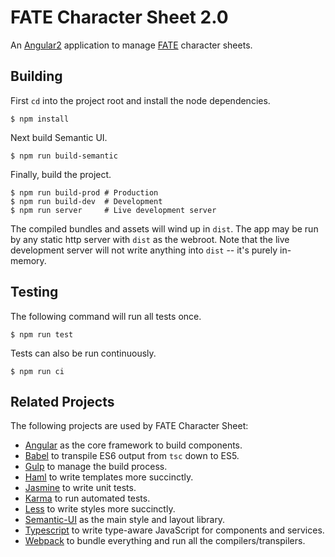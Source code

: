 # FATE Character Sheet 2.0

An [Angular2](https://angular.io/) application to manage [FATE](http://www.evilhat.com/home/fate-core/) character
sheets.

## Building

First `cd` into the project root and install the node dependencies.
```console
$ npm install
```

Next build Semantic UI.
```console
$ npm run build-semantic
```

Finally, build the project.
```console
$ npm run build-prod # Production
$ npm run build-dev  # Development
$ npm run server     # Live development server
```

The compiled bundles and assets will wind up in `dist`. The app may be run by any static http server with `dist` as the
webroot. Note that the live development server will not write anything into `dist` -- it's purely in-memory.

## Testing

The following command will run all tests once.
```console
$ npm run test
```

Tests can also be run continuously.
```console
$ npm run ci
```

## Related Projects

The following projects are used by FATE Character Sheet:

* [Angular](//github.com/angular/angular) as the core framework to build components.
* [Babel](//github.com/babel/babel) to transpile ES6 output from `tsc` down to ES5.
* [Gulp](//github.com/gulpjs/gulp) to manage the build process.
* [Haml](//github.com/haml/haml) to write templates more succinctly.
* [Jasmine](//github.com/jasmine/jasmine) to write unit tests.
* [Karma](//github.com/karma-runner/karma) to run automated tests.
* [Less](//github.com/less/less.js) to write styles more succinctly.
* [Semantic-UI](//github.com/Semantic-Org/Semantic-UI) as the main style and layout library.
* [Typescript](//github.com/Microsoft/TypeScript) to write type-aware JavaScript for components and services.
* [Webpack](//github.com/webpack/webpack) to bundle everything and run all the compilers/transpilers.

